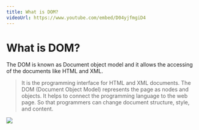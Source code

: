 ```yaml
---
title: What is DOM?
videoUrl: https://www.youtube.com/embed/D04yjfmgiD4
---
```


# What is DOM?

<p v-click>The DOM is known as Document object model and it allows the accessing of the documents like HTML and XML.
</p>

<v-click>

> It is the programming interface for HTML and XML documents. The DOM (Document Object Model) represents the page as nodes and objects. It helps to connect the programming language to the web page. So that programmers can change document structure, style, and content.

</v-click>

<img v-click src="https://upload.wikimedia.org/wikipedia/commons/thumb/5/5a/DOM-model.svg/1200px-DOM-model.svg.png" class="mt-5 w-74"/>


